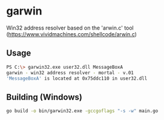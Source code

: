 # garwin
Win32 address resolver based on the 'arwin.c' tool (https://www.vividmachines.com/shellcode/arwin.c) 

## Usage

```bash
PS C:\> garwin32.exe user32.dll MessageBoxA
garwin - win32 address resolver - mortal - v.01
'MessageBoxA' is located at 0x75ddc110 in user32.dll
```

## Building (Windows)

```bash
go build -o bin/garwin32.exe -gccgoflags "-s -w" main.go
```
